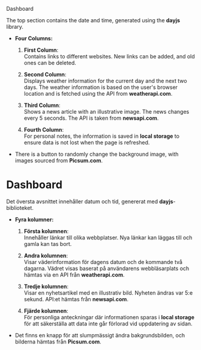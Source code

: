  Dashboard

The top section contains the date and time, generated using the **dayjs** library.

- **Four Columns:**

  1. **First Column**:  
     Contains links to different websites. New links can be added, and old ones can be deleted.

  2. **Second Column**:  
     Displays weather information for the current day and the next two days. The weather information is based on the user's browser location and is fetched using the API from **weatherapi.com**.

  3. **Third Column**:  
     Shows a news article with an illustrative image. The news changes every 5 seconds. The API is taken from **newsapi.com**.

  4. **Fourth Column**:  
     For personal notes, the information is saved in **local storage** to ensure data is not lost when the page is refreshed.

- There is a button to randomly change the background image, with images sourced from **Picsum.com**.


# Dashboard

Det översta avsnittet innehåller datum och tid, genererat med **dayjs**-biblioteket.

- **Fyra kolumner:**

  1. **Första kolumnen**:  
     Innehåller länkar till olika webbplatser. Nya länkar kan läggas till och gamla kan tas bort.

  2. **Andra kolumnen**:  
     Visar väderinformation för dagens datum och de kommande två dagarna. Vädret visas baserat på användarens webbläsarplats och hämtas via en API från **weatherapi.com**.

  3. **Tredje kolumnen**:  
     Visar en nyhetsartikel med en illustrativ bild. Nyheten ändras var 5:e sekund. API:et hämtas från **newsapi.com**.

  4. **Fjärde kolumnen**:  
     För personliga anteckningar där informationen sparas i **local storage** för att säkerställa att data inte går förlorad vid uppdatering av sidan.

- Det finns en knapp för att slumpmässigt ändra bakgrundsbilden, och bilderna hämtas från **Picsum.com**.

